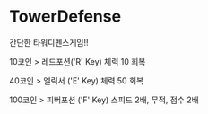 # TowerDefense
간단한 타워디펜스게임!!

10코인 > 레드포션('R' Key) 체력 10 회복

40코인 > 엘릭서  ('E' Key) 체력 50 회복

100코인 > 피버포션 ('F' Key) 스피드 2배, 무적, 점수 2배
